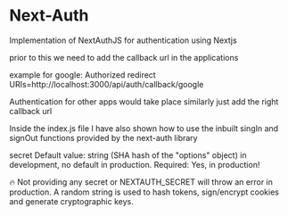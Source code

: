 # Next-Auth
Implementation of NextAuthJS  for authentication using Nextjs

prior to this we need to add the callback url in the applications

example for google:
Authorized redirect URIs=http://localhost:3000/api/auth/callback/google

Authentication for other apps would take place similarly just add the right callback url 

Inside the index.js file I have also shown how to use the inbuilt singIn and signOut functions provided by the next-auth library

secret 
Default value: string (SHA hash of the "options" object) in development, no default in production.
Required: Yes, in production!

🔥 Not providing any secret or NEXTAUTH_SECRET will throw an error in production.
A random string is used to hash tokens, sign/encrypt cookies and generate cryptographic keys.
